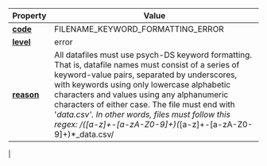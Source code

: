 | Property | Value |
|----------|--------|
| [**code**](/en/latest/reference/schema/meta/defs/code) | FILENAME_KEYWORD_FORMATTING_ERROR |
| [**level**](/en/latest/reference/schema/meta/defs/level) | error |
| [**reason**](/en/latest/reference/schema/meta/defs/reason) | All datafiles must use psych-DS keyword formatting. That is, datafile names must consist of a series of keyword-value pairs, separated by underscores, with keywords using only lowercase alphabetic characters and values using any alphanumeric characters of either case. The file must end with '_data.csv'. In other words, files must follow this regex: /([a-z]+-[a-zA-Z0-9]+)(_[a-z]+-[a-zA-Z0-9]+)*_data\.csv/
 |
